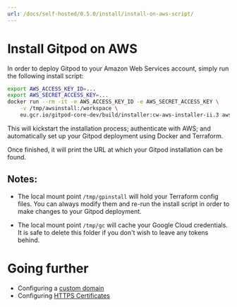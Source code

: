 ```yaml
---
url: /docs/self-hosted/0.5.0/install/install-on-aws-script/
---
```


# Install Gitpod on AWS

In order to deploy Gitpod to your Amazon Web Services account, simply run the following install script:

```bash
export AWS_ACCESS_KEY_ID=...
export AWS_SECRET_ACCESS_KEY=...
docker run --rm -it -e AWS_ACCESS_KEY_ID -e AWS_SECRET_ACCESS_KEY \
    -v /tmp/awsinstall:/workspace \
    eu.gcr.io/gitpod-core-dev/build/installer:cw-aws-installer-ii.3 aws
```

This will kickstart the installation process; authenticate with AWS; and automatically set up your Gitpod deployment using Docker and Terraform.

Once finished, it will print the URL at which your Gitpod installation can be found.

## Notes:

- The local mount point `/tmp/gpinstall` will hold your Terraform config files. You can always modify them and re-run the install script in order to make changes to your Gitpod deployment.

- The local mount point `/tmp/gc` will cache your Google Cloud credentials. It is safe to delete this folder if you don't wish to leave any tokens behind.

# Going further

- Configuring a [custom domain](../domain)
- Configuring [HTTPS Certificates](../https-certs)
